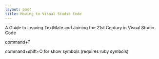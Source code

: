 ```yaml
---
layout: post
title: Moving to Visual Studio Code
---
```

A Guide to Leaving TextMate and Joining the 21st Century in Visual Studio Code

command+T

command+shift+O for show symbols (requires ruby symbols)
